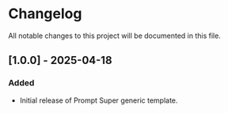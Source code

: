 
# Changelog
All notable changes to this project will be documented in this file.

## [1.0.0] - 2025-04-18
### Added
- Initial release of Prompt Super generic template.
